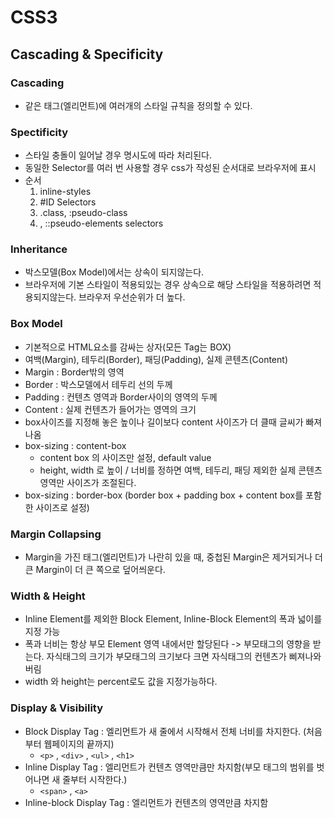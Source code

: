 # CSS3

## Cascading & Specificity

### Cascading
- 같은 태그(엘리먼트)에 여러개의 스타일 규칙을 정의할 수 있다.

### Spectificity
- 스타일 충돌이 일어날 경우 명시도에 따라 처리된다.
- 동일한 Selector를 여러 번 사용할 경우 css가 작성된 순서대로 브라우저에 표시
- 순서 
	1. inline-styles
	2. #ID Selectors
	3. .class, :pseudo-class
	4. <tag>, ::pseudo-elements selectors

### Inheritance
- 박스모델(Box Model)에서는 상속이 되지않는다.
- 브라우저에 기본 스타일이 적용되있는 경우 상속으로 해당 스타일을 적용하려면 적용되지않는다. 브라우저 우선순위가 더 높다.

### Box Model
- 기본적으로 HTML요소를 감싸는 상자(모든 Tag는 BOX)
- 여백(Margin), 테두리(Border), 패딩(Padding), 실제 콘텐츠(Content)
- Margin : Border밖의 영역
- Border : 박스모델에서 테두리 선의 두께
- Padding : 컨텐츠 영역과 Border사이의 영역의 두께
- Content : 실제 컨텐츠가 들어가는 영역의 크기
- box사이즈를 지정해 놓은 높이나 길이보다 content 사이즈가 더 클때 글씨가 빠져나옴
- box-sizing : content-box 
	- content box 의 사이즈만 설정, default value
	- height, width 로 높이 / 너비를 정하면 여백, 테두리, 패딩 제외한 실제 콘텐츠 영역만 사이즈가 조절된다.
- box-sizing : border-box (border box + padding box + content box를 포함한 사이즈로 설정)

### Margin Collapsing
- Margin을 가진 태그(엘리먼트)가 나란히 있을 때, 중첩된 Margin은 제거되거나 더 큰 Margin이 더 큰 쪽으로 덮어씌운다.

### Width & Height
- Inline Element를 제외한 Block Element, Inline-Block Element의 폭과 넓이를 지정 가능
- 폭과 너비는 항상 부모 Element 영역 내에서만 할당된다 -> 부모태그의 영향을 받는다. 자식태그의 크기가 부모태그의 크기보다 크면 자식태그의 컨텐츠가 삐져나와버림
- width 와 height는 percent로도 값을 지정가능하다.

### Display & Visibility
- Block Display Tag : 엘리먼트가 새 줄에서 시작해서 전체 너비를 차지한다. (처음부터 웹페이지의 끝까지)
	- `<p>` , `<div>` , `<ul>` , `<h1>`
- Inline Display Tag : 엘리먼트가 컨텐츠 영역만큼만 차지함(부모 태그의 범위를 벗어나면 새 줄부터 시작한다.)
	- `<span>` , `<a>`
- Inline-block Display Tag : 엘리먼트가 컨텐츠의 영역만큼 차지함
